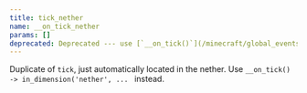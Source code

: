 ```yaml
---
title: tick_nether
name: __on_tick_nether
params: []
deprecated: Deprecated --- use [`__on_tick()`](/minecraft/global_events/tick/) and [`in_dimension()`](/minecraft/auxillary/in_dimension/)
---
```


Duplicate of `tick`, just automatically located in the nether. Use `__on_tick() -> in_dimension('nether', ... ` instead.
